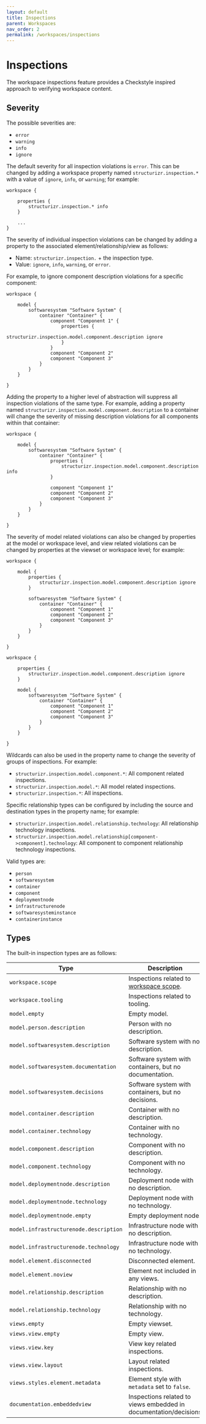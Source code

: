 ```yaml
---
layout: default
title: Inspections
parent: Workspaces
nav_order: 2
permalink: /workspaces/inspections
---
```


# Inspections

The workspace inspections feature provides a Checkstyle inspired approach to verifying workspace content.

## Severity

The possible severities are:

- `error`
- `warning`
- `info`
- `ignore`

The default severity for all inspection violations is `error`.
This can be changed by adding a workspace property named `structurizr.inspection.*` with a value of `ignore`, `info`, or `warning`; for example:

```
workspace {

    properties {
        structurizr.inspection.* info
    }
    
    ...
}
```

The severity of individual inspection violations can be changed by adding a property to the associated
element/relationship/view as follows:

- Name: `structurizr.inspection.` + the inspection type.
- Value: `ignore`, `info`, `warning`, or `error`.

For example, to ignore component description violations for a specific component:

```
workspace {

    model {
        softwaresystem "Software System" {
            container "Container" {
                component "Component 1" {
                    properties {
                        structurizr.inspection.model.component.description ignore
                    }
                }
                component "Component 2"
                component "Component 3"
            }
        }
    }

}
```

Adding the property to a higher level of abstraction will suppress all inspection violations of the same type.
For example, adding a property named `structurizr.inspection.model.component.description` to a container will
change the severity of missing description violations for all components within that container:

```
workspace {

    model {
        softwaresystem "Software System" {
            container "Container" {
                properties {
                    structurizr.inspection.model.component.description info
                }
                
                component "Component 1"
                component "Component 2"
                component "Component 3"
            }
        }
    }

}
```

The severity of model related violations can also be changed by properties at the model or workspace level,
and view related violations can be changed by properties at the viewset or workspace level; for example:

```
workspace {

    model {
        properties {
            structurizr.inspection.model.component.description ignore
        }

        softwaresystem "Software System" {
            container "Container" {
                component "Component 1"
                component "Component 2"
                component "Component 3"
            }
        }
    }

}
```

```
workspace {

    properties {
        structurizr.inspection.model.component.description ignore
    }

    model {
        softwaresystem "Software System" {
            container "Container" {
                component "Component 1"
                component "Component 2"
                component "Component 3"
            }
        }
    }

}
```

Wildcards can also be used in the property name to change the severity of groups of inspections.
For example:

- `structurizr.inspection.model.component.*`: All component related inspections.
- `structurizr.inspection.model.*`: All model related inspections.
- `structurizr.inspection.*`: All inspections.

Specific relationship types can be configured by including the source and destination types in the property name; for example:

- `structurizr.inspection.model.relationship.technology`: All relationship technology inspections.
- `structurizr.inspection.model.relationship[component->component].technology`: All component to component relationship technology inspections.

Valid types are:

- `person`
- `softwaresystem`
- `container`
- `component`
- `deploymentnode`
- `infrastructurenode`
- `softwaresysteminstance`
- `containerinstance`

## Types

The built-in inspection types are as follows:

| Type                                   | Description                                                      |
|----------------------------------------|------------------------------------------------------------------|
| `workspace.scope`                      | Inspections related to [workspace scope](/workspaces/scope).     |
| `workspace.tooling`                    | Inspections related to tooling.                                  |
| `model.empty`                          | Empty model.                                                     |
| `model.person.description`             | Person with no description.                                      |
| `model.softwaresystem.description`     | Software system with no description.                             |
| `model.softwaresystem.documentation`   | Software system with containers, but no documentation.           |
| `model.softwaresystem.decisions`       | Software system with containers, but no decisions.               |
| `model.container.description`          | Container with no description.                                   |
| `model.container.technology`           | Container with no technology.                                    |
| `model.component.description`          | Component with no description.                                   |
| `model.component.technology`           | Component with no technology.                                    |
| `model.deploymentnode.description`     | Deployment node with no description.                             |
| `model.deploymentnode.technology`      | Deployment node with no technology.                              |
| `model.deploymentnode.empty`           | Empty deployment node.                                           |
| `model.infrastructurenode.description` | Infrastructure node with no description.                         |
| `model.infrastructurenode.technology`  | Infrastructure node with no technology.                          |
| `model.element.disconnected`           | Disconnected element.                                            |
| `model.element.noview`                 | Element not included in any views.                               |
| `model.relationship.description`       | Relationship with no description.                                |
| `model.relationship.technology`        | Relationship with no technology.                                 |
| `views.empty`                          | Empty viewset.                                                   |
| `views.view.empty`                     | Empty view.                                                      |
| `views.view.key`                       | View key related inspections.                                    |
| `views.view.layout`                    | Layout related inspections.                                      |
| `views.styles.element.metadata`        | Element style with `metadata` set to `false`.                    |
| `documentation.embeddedview`           | Inspections related to views embedded in documentation/decisions |
